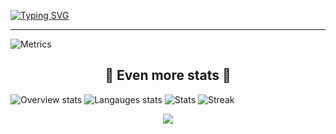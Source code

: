 [![Typing SVG](https://readme-typing-svg.demolab.com?font=Fira+Code&pause=1500&color=22F72E&center=true&vCenter=true&width=435&lines=Welcome+to+Williams-J's+Profile)](https://git.io/typing-svg)
<hr>

![Metrics](https://github.com/Williams-J007/testbot-github/blob/main/github-metrics.svg)

<h2 align="center"> 🚀 Even more stats 🚀</h2>

![Overview stats](https://github.com/Williams-J007/github-stats/blob/master/generated/overview.svg)
![Langauges stats](https://github.com/Williams-J007/github-stats/blob/master/generated/languages.svg)
![Stats](https://github-readme-stats.vercel.app/api?username=Williams-J007&bg_color=22272e&border_color=444c56&text_color=adbac7&show_icons=true&title_color=e72c2b&icon_color=ff565a)
![Streak](https://github-readme-streak-stats.herokuapp.com/?user=Williams-J007&theme=tokyonight)
<div align="middle"><img src="https://komarev.com/ghpvc/?username=Williams-J007&color=blueviolet"></div>
